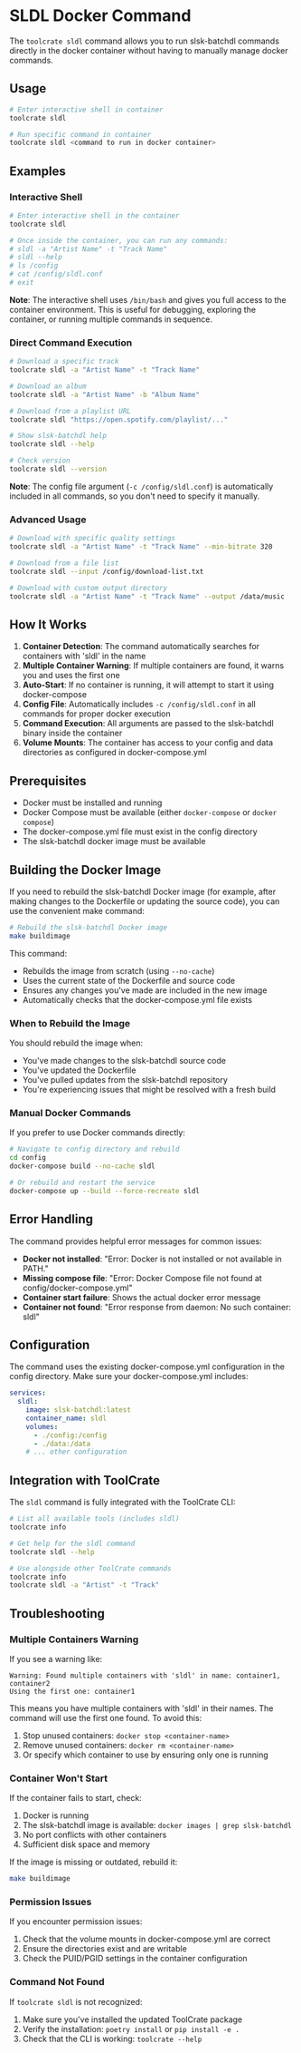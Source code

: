 # SLDL Docker Command

The `toolcrate sldl` command allows you to run slsk-batchdl commands directly in the docker container without having to manually manage docker commands.

## Usage

```bash
# Enter interactive shell in container
toolcrate sldl

# Run specific command in container
toolcrate sldl <command to run in docker container>
```

## Examples

### Interactive Shell

```bash
# Enter interactive shell in the container
toolcrate sldl

# Once inside the container, you can run any commands:
# sldl -a "Artist Name" -t "Track Name"
# sldl --help
# ls /config
# cat /config/sldl.conf
# exit
```

**Note**: The interactive shell uses `/bin/bash` and gives you full access to the container environment. This is useful for debugging, exploring the container, or running multiple commands in sequence.

### Direct Command Execution

```bash
# Download a specific track
toolcrate sldl -a "Artist Name" -t "Track Name"

# Download an album
toolcrate sldl -a "Artist Name" -b "Album Name"

# Download from a playlist URL
toolcrate sldl "https://open.spotify.com/playlist/..."

# Show slsk-batchdl help
toolcrate sldl --help

# Check version
toolcrate sldl --version
```

**Note**: The config file argument (`-c /config/sldl.conf`) is automatically included in all commands, so you don't need to specify it manually.

### Advanced Usage

```bash
# Download with specific quality settings
toolcrate sldl -a "Artist Name" -t "Track Name" --min-bitrate 320

# Download from a file list
toolcrate sldl --input /config/download-list.txt

# Download with custom output directory
toolcrate sldl -a "Artist Name" -t "Track Name" --output /data/music
```

## How It Works

1. **Container Detection**: The command automatically searches for containers with 'sldl' in the name
2. **Multiple Container Warning**: If multiple containers are found, it warns you and uses the first one
3. **Auto-Start**: If no container is running, it will attempt to start it using docker-compose
4. **Config File**: Automatically includes `-c /config/sldl.conf` in all commands for proper docker execution
5. **Command Execution**: All arguments are passed to the slsk-batchdl binary inside the container
6. **Volume Mounts**: The container has access to your config and data directories as configured in docker-compose.yml

## Prerequisites

- Docker must be installed and running
- Docker Compose must be available (either `docker-compose` or `docker compose`)
- The docker-compose.yml file must exist in the config directory
- The slsk-batchdl docker image must be available

## Building the Docker Image

If you need to rebuild the slsk-batchdl Docker image (for example, after making changes to the Dockerfile or updating the source code), you can use the convenient make command:

```bash
# Rebuild the slsk-batchdl Docker image
make buildimage
```

This command:
- Rebuilds the image from scratch (using `--no-cache`)
- Uses the current state of the Dockerfile and source code
- Ensures any changes you've made are included in the new image
- Automatically checks that the docker-compose.yml file exists

### When to Rebuild the Image

You should rebuild the image when:
- You've made changes to the slsk-batchdl source code
- You've updated the Dockerfile
- You've pulled updates from the slsk-batchdl repository
- You're experiencing issues that might be resolved with a fresh build

### Manual Docker Commands

If you prefer to use Docker commands directly:

```bash
# Navigate to config directory and rebuild
cd config
docker-compose build --no-cache sldl

# Or rebuild and restart the service
docker-compose up --build --force-recreate sldl
```

## Error Handling

The command provides helpful error messages for common issues:

- **Docker not installed**: "Error: Docker is not installed or not available in PATH."
- **Missing compose file**: "Error: Docker Compose file not found at config/docker-compose.yml"
- **Container start failure**: Shows the actual docker error message
- **Container not found**: "Error response from daemon: No such container: sldl"

## Configuration

The command uses the existing docker-compose.yml configuration in the config directory. Make sure your docker-compose.yml includes:

```yaml
services:
  sldl:
    image: slsk-batchdl:latest
    container_name: sldl
    volumes:
      - ./config:/config
      - ./data:/data
    # ... other configuration
```

## Integration with ToolCrate

The `sldl` command is fully integrated with the ToolCrate CLI:

```bash
# List all available tools (includes sldl)
toolcrate info

# Get help for the sldl command
toolcrate sldl --help

# Use alongside other ToolCrate commands
toolcrate info
toolcrate sldl -a "Artist" -t "Track"
```

## Troubleshooting

### Multiple Containers Warning

If you see a warning like:
```
Warning: Found multiple containers with 'sldl' in name: container1, container2
Using the first one: container1
```

This means you have multiple containers with 'sldl' in their names. The command will use the first one found. To avoid this:
1. Stop unused containers: `docker stop <container-name>`
2. Remove unused containers: `docker rm <container-name>`
3. Or specify which container to use by ensuring only one is running

### Container Won't Start

If the container fails to start, check:
1. Docker is running
2. The slsk-batchdl image is available: `docker images | grep slsk-batchdl`
3. No port conflicts with other containers
4. Sufficient disk space and memory

If the image is missing or outdated, rebuild it:
```bash
make buildimage
```

### Permission Issues

If you encounter permission issues:
1. Check that the volume mounts in docker-compose.yml are correct
2. Ensure the directories exist and are writable
3. Check the PUID/PGID settings in the container configuration

### Command Not Found

If `toolcrate sldl` is not recognized:
1. Make sure you've installed the updated ToolCrate package
2. Verify the installation: `poetry install` or `pip install -e .`
3. Check that the CLI is working: `toolcrate --help`
